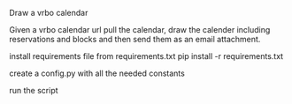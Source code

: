 Draw a vrbo calendar 

Given a vrbo calendar url pull the calendar, draw the calender including reservations and blocks and then send them as an email attachment. 

install requirements file from requirements.txt 
  pip install -r requirements.txt

create a config.py with all the needed constants 

run the script 

